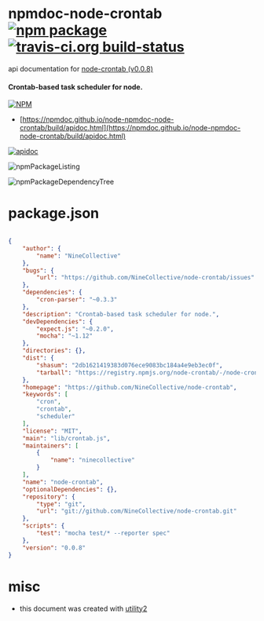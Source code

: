 # npmdoc-node-crontab [![npm package](https://img.shields.io/npm/v/npmdoc-node-crontab.svg?style=flat-square)](https://www.npmjs.org/package/npmdoc-node-crontab) [![travis-ci.org build-status](https://api.travis-ci.org/npmdoc/node-npmdoc-node-crontab.svg)](https://travis-ci.org/npmdoc/node-npmdoc-node-crontab)

api documentation for  [node-crontab (v0.0.8)](https://github.com/NineCollective/node-crontab)
#### Crontab-based task scheduler for node.

[![NPM](https://nodei.co/npm/node-crontab.png?downloads=true&downloadRank=true&stars=true)](https://www.npmjs.com/package/node-crontab)

- [https://npmdoc.github.io/node-npmdoc-node-crontab/build/apidoc.html](https://npmdoc.github.io/node-npmdoc-node-crontab/build/apidoc.html)

[![apidoc](https://npmdoc.github.io/node-npmdoc-node-crontab/build/screenCapture.buildCi.browser.%252Ftmp%252Fbuild%252Fapidoc.html.png)](https://npmdoc.github.io/node-npmdoc-node-crontab/build/apidoc.html)

![npmPackageListing](https://npmdoc.github.io/node-npmdoc-node-crontab/build/screenCapture.npmPackageListing.svg)

![npmPackageDependencyTree](https://npmdoc.github.io/node-npmdoc-node-crontab/build/screenCapture.npmPackageDependencyTree.svg)



# package.json

```json

{
    "author": {
        "name": "NineCollective"
    },
    "bugs": {
        "url": "https://github.com/NineCollective/node-crontab/issues"
    },
    "dependencies": {
        "cron-parser": "~0.3.3"
    },
    "description": "Crontab-based task scheduler for node.",
    "devDependencies": {
        "expect.js": "~0.2.0",
        "mocha": "~1.12"
    },
    "directories": {},
    "dist": {
        "shasum": "2db1621419383d076ece9083bc184a4e9eb3ec0f",
        "tarball": "https://registry.npmjs.org/node-crontab/-/node-crontab-0.0.8.tgz"
    },
    "homepage": "https://github.com/NineCollective/node-crontab",
    "keywords": [
        "cron",
        "crontab",
        "scheduler"
    ],
    "license": "MIT",
    "main": "lib/crontab.js",
    "maintainers": [
        {
            "name": "ninecollective"
        }
    ],
    "name": "node-crontab",
    "optionalDependencies": {},
    "repository": {
        "type": "git",
        "url": "git://github.com/NineCollective/node-crontab.git"
    },
    "scripts": {
        "test": "mocha test/* --reporter spec"
    },
    "version": "0.0.8"
}
```



# misc
- this document was created with [utility2](https://github.com/kaizhu256/node-utility2)
